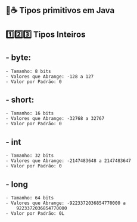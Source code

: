 ## 🐢☕ Tipos primitivos em Java

## 1️⃣2️⃣3️⃣ Tipos Inteiros

## - byte:       
    - Tamanho: 8 bits  
    - Valores que Abrange: -128 a 127
    - Valor por Padrão: 0

## - short:
    - Tamanho: 16 bits
    - Valores que Abrange: -32768 a 32767
    - Valor por Padrão: 0

## - int 
    - Tamanho: 32 bits
    - Valores que Abrange: -2147483648 a 2147483647
    - Valor por Padrão: 0

## - long 
    - Tamanho: 64 bits
    - Valores que Abrange: -9223372036854770000 a 
        9223372036854770000 
    - Valor por Padrão: 0L
